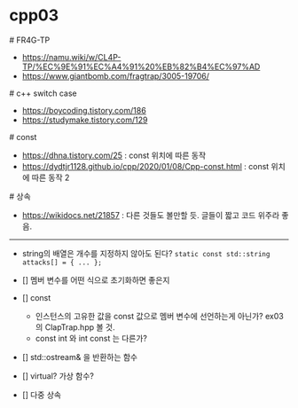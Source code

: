 # cpp03

\# FR4G-TP
* https://namu.wiki/w/CL4P-TP/%EC%9E%91%EC%A4%91%20%EB%82%B4%EC%97%AD
* https://www.giantbomb.com/fragtrap/3005-19706/

\# c++ switch case
* https://boycoding.tistory.com/186
* https://studymake.tistory.com/129

\# const
* https://dhna.tistory.com/25 : const 위치에 따른 동작
* https://dydtjr1128.github.io/cpp/2020/01/08/Cpp-const.html : const 위치에 따른 동작 2

\# 상속
* https://wikidocs.net/21857 : 다른 것들도 볼만할 듯. 글들이 짧고 코드 위주라 좋음.

---

* string의 배열은 개수를 지정하지 않아도 된다? `static const std::string attacks[] = { ... };`

* [] 멤버 변수를 어떤 식으로 초기화하면 좋은지
* [] const
    * 인스턴스의 고유한 값을 const 값으로 멤버 변수에 선언하는게 아닌가? ex03의 ClapTrap.hpp 볼 것.
    * const int 와 int const 는 다른가?
* [] std::ostream& 을 반환하는 함수
* [] virtual? 가상 함수?
* [] 다중 상속
